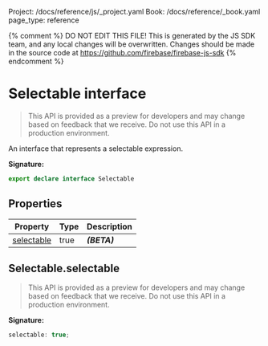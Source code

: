 Project: /docs/reference/js/_project.yaml
Book: /docs/reference/_book.yaml
page_type: reference

{% comment %}
DO NOT EDIT THIS FILE!
This is generated by the JS SDK team, and any local changes will be
overwritten. Changes should be made in the source code at
https://github.com/firebase/firebase-js-sdk
{% endcomment %}

# Selectable interface
> This API is provided as a preview for developers and may change based on feedback that we receive. Do not use this API in a production environment.
> 

An interface that represents a selectable expression.

<b>Signature:</b>

```typescript
export declare interface Selectable 
```

## Properties

|  Property | Type | Description |
|  --- | --- | --- |
|  [selectable](./firestore_lite.selectable.md#selectableselectable) | true | <b><i>(BETA)</i></b> |

## Selectable.selectable

> This API is provided as a preview for developers and may change based on feedback that we receive. Do not use this API in a production environment.
> 

<b>Signature:</b>

```typescript
selectable: true;
```
